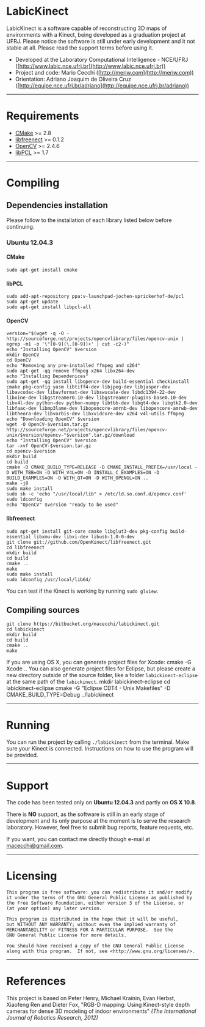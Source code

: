 LabicKinect
=============================

LabicKinect is a software capable of reconstructing 3D maps of environments with a Kinect, being developed as a graduation project at UFRJ. Please notice the software is still under early development and it not stable at all. Please read the support terms before using it.

- Developed at the Laboratory Computational Intelligence - NCE/UFRJ ([http://www.labic.nce.ufrj.br](http://www.labic.nce.ufrj.br))
- Project and code: Mario Cecchi ([http://meriw.com](http://meriw.com))
- Orientation: Adriano Joaquim de Oliveira Cruz ([http://equipe.nce.ufrj.br/adriano](http://equipe.nce.ufrj.br/adriano))

- - -

# Requirements
- [CMake](http://www.cmake.org/) >= 2.8
- [libfreenect](https://github.com/OpenKinect/libfreenect) >= 0.1.2
- [OpenCV](http://opencv.org) >= 2.4.6
- [libPCL](http://pointclouds.org) >= 1.7

- - -

# Compiling
## Dependencies installation
Please follow to the installation of each library listed below before continuing.
### Ubuntu 12.04.3
#### CMake
	sudo apt-get install cmake
#### libPCL
	sudo add-apt-repository ppa:v-launchpad-jochen-sprickerhof-de/pcl
	sudo apt-get update
	sudo apt-get install libpcl-all
#### OpenCV
	version="$(wget -q -O - http://sourceforge.net/projects/opencvlibrary/files/opencv-unix | egrep -m1 -o '\"[0-9](\.[0-9])+' | cut -c2-)"
	echo "Installing OpenCV" $version
	mkdir OpenCV
	cd OpenCV
	echo "Removing any pre-installed ffmpeg and x264"
	sudo apt-get -qq remove ffmpeg x264 libx264-dev
	echo "Installing Dependenices"
	sudo apt-get -qq install libopencv-dev build-essential checkinstall cmake pkg-config yasm libtiff4-dev libjpeg-dev libjasper-dev libavcodec-dev libavformat-dev libswscale-dev libdc1394-22-dev libxine-dev libgstreamer0.10-dev libgstreamer-plugins-base0.10-dev libv4l-dev python-dev python-numpy libtbb-dev libqt4-dev libgtk2.0-dev libfaac-dev libmp3lame-dev libopencore-amrnb-dev libopencore-amrwb-dev libtheora-dev libvorbis-dev libxvidcore-dev x264 v4l-utils ffmpeg
	echo "Downloading OpenCV" $version
	wget -O OpenCV-$version.tar.gz http://sourceforge.net/projects/opencvlibrary/files/opencv-unix/$version/opencv-"$version".tar.gz/download
	echo "Installing OpenCV" $version
	tar -xvf OpenCV-$version.tar.gz
	cd opencv-$version
	mkdir build
	cd build
	cmake -D CMAKE_BUILD_TYPE=RELEASE -D CMAKE_INSTALL_PREFIX=/usr/local -D WITH_TBB=ON -D WITH_V4L=ON -D INSTALL_C_EXAMPLES=ON -D BUILD_EXAMPLES=ON -D WITH_QT=ON -D WITH_OPENGL=ON ..
	make -j8
	sudo make install
	sudo sh -c 'echo "/usr/local/lib" > /etc/ld.so.conf.d/opencv.conf'
	sudo ldconfig
	echo "OpenCV" $version "ready to be used"
#### libfreenect
	sudo apt-get install git-core cmake libglut3-dev pkg-config build-essential libxmu-dev libxi-dev libusb-1.0-0-dev
	git clone git://github.com/OpenKinect/libfreenect.git
	cd libfreenect
	mkdir build
	cd build
	cmake ..
	make
	sudo make install
	sudo ldconfig /usr/local/lib64/

You can test if the Kinect is working by running `sudo glview`.
## Compiling sources
	git clone https://bitbucket.org/macecchi/labickinect.git
	cd labickinect
	mkdir build
	cd build
	cmake ..
	make
If you are using OS X, you can generate project files for Xcode:
	cmake -G Xcode ..
You can also generate project files for Eclipse, but please create a new directory outside of the source folder, like a folder `labickinect-eclipse` at the same path of the `labickinect`.
	mkdir labickinect-eclipse
	cd labickinect-eclipse
	cmake -G "Eclipse CDT4 - Unix Makefiles" -D CMAKE_BUILD_TYPE=Debug ../labickinect


- - -

# Running
You can run the project by calling `./labickinect` from the terminal. Make sure your Kinect is connected. Instructions on how to use the program will be provided.

- - -

# Support
The code has been tested only on **Ubuntu 12.04.3** and partly on **OS X 10.8**.

There is **NO** support, as the software is still in an early stage of development and its only purpose at the moment is to serve the research laboratory. However, feel free to submit bug reports, feature requests, etc.

If you want, you can contact me directly though e-mail at macecchi@gmail.com.

- - -

# Licensing

	This program is free software: you can redistribute it and/or modify
    it under the terms of the GNU General Public License as published by
    the Free Software Foundation, either version 3 of the License, or
    (at your option) any later version.

    This program is distributed in the hope that it will be useful,
    but WITHOUT ANY WARRANTY; without even the implied warranty of
    MERCHANTABILITY or FITNESS FOR A PARTICULAR PURPOSE.  See the
    GNU General Public License for more details.

    You should have received a copy of the GNU General Public License
    along with this program.  If not, see <http://www.gnu.org/licenses/>.

- - -

# References
This project is based on Peter Henry, Michael Krainin, Evan Herbst, Xiaofeng Ren and Dieter Fox, "RGB-D mapping: Using Kinect-style depth cameras for dense 3D modeling of indoor environments" *(The International Journal of Robotics Research, 2012)*
